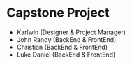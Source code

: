 # Capstone Project
  * Karlwin (Designer & Project Manager)
  * John Randy (BackEnd & FrontEnd)
  * Christian (BackEnd & FrontEnd)
  * Luke Daniel (BackEnd & FrontEnd)
